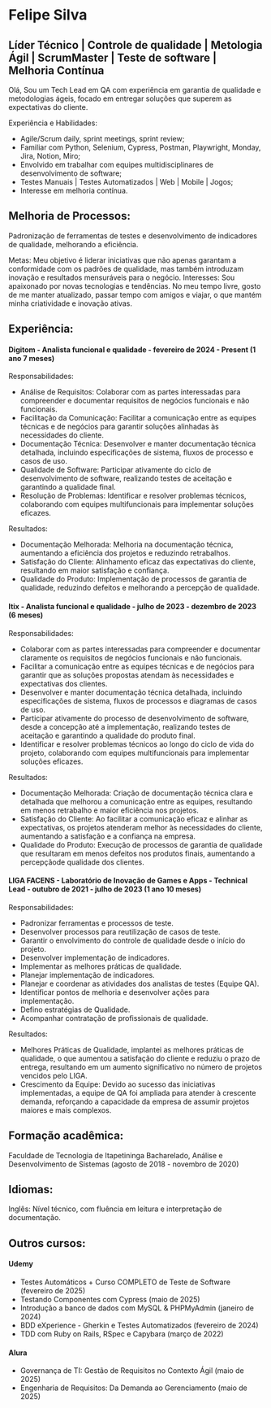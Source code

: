 # Felipe Silva
## Líder Técnico | Controle de qualidade | Metologia Ágil | ScrumMaster | Teste de software | Melhoria Contínua

Olá, Sou um Tech Lead em QA com experiência em garantia de qualidade e metodologias ágeis, focado em entregar soluções que superem as expectativas do cliente.

Experiência e Habilidades:
- Agile/Scrum daily, sprint meetings, sprint review;
- Familiar com Python, Selenium, Cypress, Postman, Playwright, Monday, Jira, Notion, Miro;
- Envolvido em trabalhar com equipes multidisciplinares de desenvolvimento de software;
- Testes Manuais | Testes Automatizados | Web | Mobile | Jogos;
- Interesse em melhoria contínua.

## Melhoria de Processos: 
Padronização de ferramentas de testes e desenvolvimento de indicadores de qualidade, melhorando a eficiência. 

Metas: Meu objetivo é liderar iniciativas que não apenas garantam a conformidade com os padrões de qualidade, mas também introduzam inovação e resultados mensuráveis para o negócio. 
Interesses: Sou apaixonado por novas tecnologias e tendências. No meu tempo livre, gosto de me manter atualizado, passar tempo com amigos e viajar, o que mantém minha criatividade e inovação ativas.

## Experiência:

#### Digitom - Analista funcional e qualidade - fevereiro de 2024 - Present (1 ano 7 meses)
Responsabilidades:
- Análise de Requisitos: Colaborar com as partes interessadas para compreender e documentar requisitos de negócios funcionais e não funcionais.
- Facilitação da Comunicação: Facilitar a comunicação entre as equipes técnicas e de negócios para garantir soluções alinhadas às necessidades do cliente.
- Documentação Técnica: Desenvolver e manter documentação técnica detalhada, incluindo especificações de sistema, fluxos de processo e casos de uso.
- Qualidade de Software: Participar ativamente do ciclo de desenvolvimento de software, realizando testes de aceitação e garantindo a qualidade final.
- Resolução de Problemas: Identificar e resolver problemas técnicos, colaborando com equipes multifuncionais para implementar soluções eficazes.

Resultados:
- Documentação Melhorada: Melhoria na documentação técnica, aumentando a eficiência dos projetos e reduzindo retrabalhos.
- Satisfação do Cliente: Alinhamento eficaz das expectativas do cliente, resultando em maior satisfação e confiança.
- Qualidade do Produto: Implementação de processos de garantia de qualidade, reduzindo defeitos e melhorando a percepção de qualidade.

#### Itix - Analista funcional e qualidade - julho de 2023 - dezembro de 2023 (6 meses)
Responsabilidades:
- Colaborar com as partes interessadas para compreender e documentar claramente os requisitos de negócios funcionais e não funcionais.
- Facilitar a comunicação entre as equipes técnicas e de negócios para garantir que as soluções propostas atendam às necessidades e expectativas dos clientes.
- Desenvolver e manter documentação técnica detalhada, incluindo especificações de sistema, fluxos de processos e diagramas de casos de uso.
- Participar ativamente do processo de desenvolvimento de software, desde a concepção até a implementação, realizando testes de aceitação e garantindo a qualidade do produto final.
- Identificar e resolver problemas técnicos ao longo do ciclo de vida do projeto, colaborando com equipes multifuncionais para implementar soluções eficazes.

Resultados:
- Documentação Melhorada: Criação de documentação técnica clara e detalhada que melhorou a comunicação entre as equipes, resultando em menos retrabalho e maior eficiência nos projetos.
- Satisfação do Cliente: Ao facilitar a comunicação eficaz e alinhar as expectativas, os projetos atenderam melhor às necessidades do cliente, aumentando a satisfação e a confiança na empresa.
- Qualidade do Produto: Execução de processos de garantia de qualidade que resultaram em menos defeitos nos produtos finais, aumentando a percepçãode qualidade dos clientes.

#### LIGA FACENS - Laboratório de Inovação de Games e Apps - Technical Lead - outubro de 2021 - julho de 2023 (1 ano 10 meses)
Responsabilidades:
- Padronizar ferramentas e processos de teste.
- Desenvolver processos para reutilização de casos de teste.
- Garantir o envolvimento do controle de qualidade desde o início do projeto.
- Desenvolver implementação de indicadores.
- Implementar as melhores práticas de qualidade.
- Planejar implementação de indicadores.
- Planejar e coordenar as atividades dos analistas de testes (Equipe QA).
- Identificar pontos de melhoria e desenvolver ações para implementação.
- Defino estratégias de Qualidade.
- Acompanhar contratação de profissionais de qualidade.

Resultados:
- Melhores Práticas de Qualidade, implantei as melhores práticas de qualidade, o que aumentou a satisfação do cliente e reduziu o prazo de entrega, resultando em um aumento significativo no número de projetos vencidos pelo LIGA.
- Crescimento da Equipe: Devido ao sucesso das iniciativas implementadas, a equipe de QA foi ampliada para atender à crescente demanda, reforçando a capacidade da empresa de assumir projetos maiores e mais complexos.

## Formação acadêmica:
Faculdade de Tecnologia de Itapetininga
Bacharelado, Análise e Desenvolvimento de Sistemas (agosto de 2018 - novembro de 2020)

## Idiomas:
Inglês: Nível técnico, com fluência em leitura e interpretação de documentação.

## Outros cursos:
#### Udemy
- Testes Automáticos + Curso COMPLETO de Teste de Software (fevereiro de 2025)
- Testando Componentes com Cypress (maio de 2025)
- Introdução a banco de dados com MySQL & PHPMyAdmin (janeiro de 2024)
- BDD eXperience - Gherkin e Testes Automatizados (fevereiro de 2024)
- TDD com Ruby on Rails, RSpec e Capybara (março de 2022)
#### Alura
- Governança de TI: Gestão de Requisitos no Contexto Ágil (maio de 2025)
- Engenharia de Requisitos: Da Demanda ao Gerenciamento (maio de 2025)

